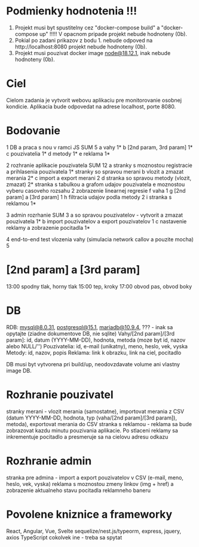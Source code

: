 # Podmienky hodnotenia !!!
1. Projekt musi byt spustitelny cez "docker-compose build" a "docker-compose up" !!!!! V opacnom pripade projekt nebude hodnoteny (0b).
2. Pokial po zadani prikazov z bodu 1. nebude odpoved na http://localhost:8080 projekt nebude hodnoteny (0b).
3. Projekt musi pouzivat docker image node@18.12.1, inak nebude hodnoteny (0b).

# Ciel
Cielom zadania je vytvorit webovu aplikaciu pre monitorovanie osobnej kondicie. Aplikacia bude odpovedat na adrese localhost, porte 8080.

# Bodovanie
1    DB a praca s nou v ramci JS SUM 5
a       vahy                         1*
b       [2nd param, 3rd param]       1*
c       pouzivatelia                 1*
d       metody                       1*
e       reklama                      1*

2    rozhranie aplikacie pouzivatela                                           SUM 12
a       stranky s moznostou registracie a prihlasenia pouzivatela                   1*
        stranky so spravou merani
b         vlozit a zmazat merania                                                   2*
c         import a export merani                                                    2
d       stranka so spravou metody (vlozit, zmazat)                                  2*
        stranka s tabulkou a grafom udajov pouzivatela
e         moznostou vyberu casoveho rozsahu                                         2
          zobrazenie linearnej regresie
f           vaha                                                                    1
g           [2nd param] a [3rd param]                                               1
h         filtracia udajov podla metody                                             2
i       stranka s reklamou                                                          1*

3    admin rozrhanie                                        SUM 3
a       so spravou pouzivatelov - vytvorit a zmazat pouzivatela 1*
b       import pouzivatelov a export pouzivatelov               1
c       nastavenie reklamy a zobrazenie pocitadla               1*

4    end-to-end test vlozenia vahy (simulacia network callov a pouzite mocha) 5

# [2nd param] a [3rd param]
13:00 spodny tlak, horny tlak
15:00 tep, kroky
17:00 obvod pas, obvod boky

# DB
RDB: mysql@8.0.31, postgresql@15.1, mariadb@10.9.4, ??? - inak sa opytajte (ziadne dokumentove DB, nie sqlite)
Vahy/[2nd param]/[3rd param]: id, datum (YYYY-MM-DD), hodnota, metoda (moze byt id, nazov alebo NULL/'')
Pouzivatelia: id, e-mail (unikatny), meno, heslo, vek, vyska
Metody: id, nazov, popis
Reklama: link k obrazku, link na ciel, pocitadlo

DB musi byt vytvorena pri build/up, neodovzdavate volume ani vlastny image DB.

# Rozhranie pouzivatel
stranky merani - vlozit merania (samostatne), importovat merania z CSV (datum YYYY-MM-DD, hodnota, typ (vaha/[2nd param]/[3rd param]), metoda), exportovat merania do CSV
stranka s reklamou - reklama sa bude zobrazovat kazdu minutu pouzivania aplikacie. Po stlaceni reklamy sa inkrementuje pocitadlo a presmeruje sa na cielovu adresu odkazu

# Rozhranie admin
stranka pre admina - import a export pouzivatelov v CSV (e-mail, meno, heslo, vek, vyska) reklama s moznostou zmeny linkov (img + href) a zobrazenie aktualneho stavu pocitadla reklamneho baneru

# Povolene kniznice a frameworky
React, Angular, Vue, Svelte
sequelize/nest.js/typeorm, express, jquery, axios
TypeScript
cokolvek ine - treba sa spytat
